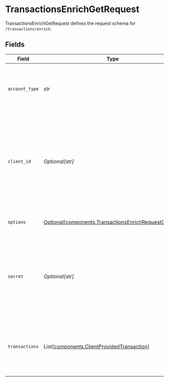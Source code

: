 # TransactionsEnrichGetRequest

TransactionsEnrichGetRequest defines the request schema for `/transactions/enrich`.


## Fields

| Field                                                                                                                                            | Type                                                                                                                                             | Required                                                                                                                                         | Description                                                                                                                                      |
| ------------------------------------------------------------------------------------------------------------------------------------------------ | ------------------------------------------------------------------------------------------------------------------------------------------------ | ------------------------------------------------------------------------------------------------------------------------------------------------ | ------------------------------------------------------------------------------------------------------------------------------------------------ |
| `account_type`                                                                                                                                   | *str*                                                                                                                                            | :heavy_check_mark:                                                                                                                               | The account type for the requested transactions (either `depository` or `credit`).                                                               |
| `client_id`                                                                                                                                      | *Optional[str]*                                                                                                                                  | :heavy_minus_sign:                                                                                                                               | Your Plaid API `client_id`. The `client_id` is required and may be provided either in the `PLAID-CLIENT-ID` header or as part of a request body. |
| `options`                                                                                                                                        | [Optional[components.TransactionsEnrichRequestOptions]](../../models/shared/transactionsenrichrequestoptions.md)                                 | :heavy_minus_sign:                                                                                                                               | An optional object to be used with the request.                                                                                                  |
| `secret`                                                                                                                                         | *Optional[str]*                                                                                                                                  | :heavy_minus_sign:                                                                                                                               | Your Plaid API `secret`. The `secret` is required and may be provided either in the `PLAID-SECRET` header or as part of a request body.          |
| `transactions`                                                                                                                                   | List[[components.ClientProvidedTransaction](../../models/shared/clientprovidedtransaction.md)]                                                   | :heavy_check_mark:                                                                                                                               | An array of transaction objects to be enriched by Plaid. Maximum of 100 transactions per request.                                                |